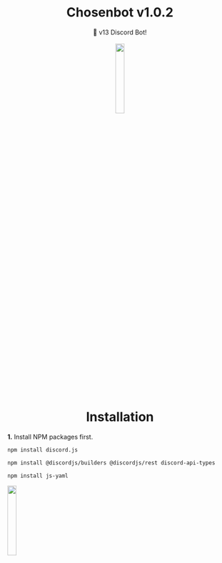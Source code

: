 <h1 align="center">Chosenbot v1.0.2</h1>

  <p align="center">
    🤖 v13 Discord Bot!
    <br />
    <br />
    <img src="https://github.com/vimalverma558/vimalverma558/blob/v2/img/hello.gif" width="20%">
    <br />
  </p>
</p>

<h1 align="center">Installation</h1>

**1.** Install NPM packages first.
   ```sh
   npm install discord.js
   ```
   ```sh
   npm install @discordjs/builders @discordjs/rest discord-api-types
   ```
   ```sh
   npm install js-yaml
   ```

   <img src="https://media.giphy.com/media/jpVnC65DmYeyRL4LHS/giphy.gif" width="20%">